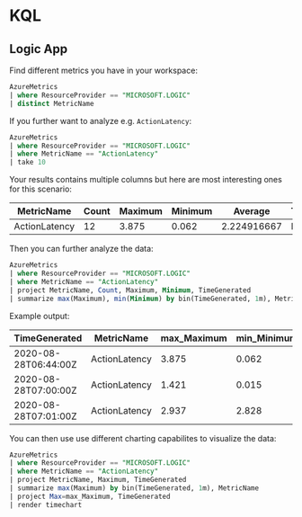 # KQL

## Logic App

Find different metrics you have in your workspace:

```sql
AzureMetrics 
| where ResourceProvider == "MICROSOFT.LOGIC"
| distinct MetricName
```

If you further want to analyze e.g. `ActionLatency`:

```sql
AzureMetrics 
| where ResourceProvider == "MICROSOFT.LOGIC"
| where MetricName == "ActionLatency"
| take 10
```

Your results contains multiple columns but here are most interesting ones for this scenario:

| MetricName    | Count | Maximum | Minimum | Average     | TimeGrain |
|---------------|-------|---------|---------|-------------|-----------|
| ActionLatency | 12    | 3.875   | 0.062   | 2.224916667 | PT1M      |

Then you can further analyze the data:

```sql
AzureMetrics 
| where ResourceProvider == "MICROSOFT.LOGIC"
| where MetricName == "ActionLatency"
| project MetricName, Count, Maximum, Minimum, TimeGenerated
| summarize max(Maximum), min(Minimum) by bin(TimeGenerated, 1m), MetricName
```

Example output:

| TimeGenerated        | MetricName    | max_Maximum | min_Minimum |
|----------------------|---------------|-------------|-------------|
| 2020-08-28T06:44:00Z | ActionLatency | 3.875       | 0.062       |
| 2020-08-28T07:00:00Z | ActionLatency | 1.421       | 0.015       |
| 2020-08-28T07:01:00Z | ActionLatency | 2.937       | 2.828       |

You can then use use different charting capabilites to visualize the data:

```sql
AzureMetrics 
| where ResourceProvider == "MICROSOFT.LOGIC"
| where MetricName == "ActionLatency"
| project MetricName, Maximum, TimeGenerated
| summarize max(Maximum) by bin(TimeGenerated, 1m), MetricName
| project Max=max_Maximum, TimeGenerated
| render timechart
```

